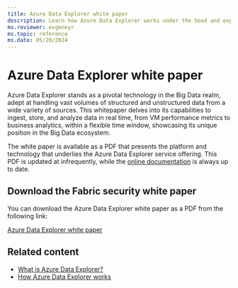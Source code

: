 ```yaml
---
title: Azure Data Explorer white paper
description: Learn how Azure Data Explorer works under the hood and explore its powerful features for big data processing and analytics.
ms.reviewer: evgeneyr
ms.topic: reference
ms.date: 05/20/2024
---
```


# Azure Data Explorer white paper

Azure Data Explorer stands as a pivotal technology in the Big Data realm, adept at handling vast volumes of structured and unstructured data from a wide variety of sources. This whitepaper delves into its capabilities to ingest, store, and analyze data in real time, from VM performance metrics to business analytics, within a flexible time window, showcasing its unique position in the Big Data ecosystem.

The white paper is available as a PDF that presents the platform and technology that underlies the Azure Data Explorer service offering. This PDF is updated at infrequently, while the [online documentation](https://learn.microsoft.com/azure/data-explorer/) is always up to date.

## Download the Fabric security white paper

You can download the Azure Data Explorer white paper as a PDF from the following link:

[Azure Data Explorer white paper](https://aka.ms/adx.techwhitepaper)

## Related content

* [What is Azure Data Explorer?](data-explorer-overview.md)
* [How Azure Data Explorer works](how-it-works.md)
